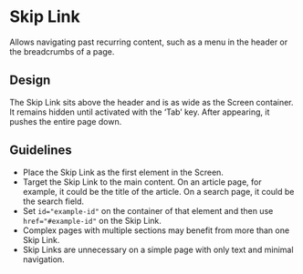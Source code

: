 <!-- @license CC0-1.0 -->

# Skip Link

Allows navigating past recurring content, such as a menu in the header or the breadcrumbs of a page.

## Design

The Skip Link sits above the header and is as wide as the Screen container.
It remains hidden until activated with the ‘Tab’ key.
After appearing, it pushes the entire page down.

## Guidelines

- Place the Skip Link as the first element in the Screen.
- Target the Skip Link to the main content.
  On an article page, for example, it could be the title of the article.
  On a search page, it could be the search field.
- Set `id="example-id"` on the container of that element and then use `href="#example-id"` on the Skip Link.
- Complex pages with multiple sections may benefit from more than one Skip Link.
- Skip Links are unnecessary on a simple page with only text and minimal navigation.
